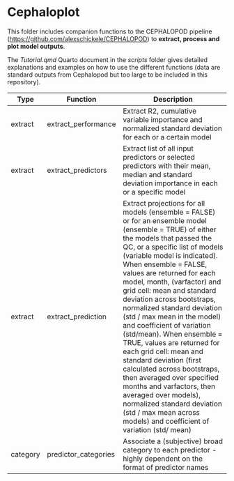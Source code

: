 # Cephaloplot

This folder includes companion functions to the CEPHALOPOD pipeline (<https://github.com/alexschickele/CEPHALOPOD>) to **extract, process and plot model outputs**.

The *Tutorial.qmd* Quarto document in the *scripts* folder gives detailed explanations and examples on how to use the different functions (data are standard outputs from Cephalopod but too large to be included in this repository).

| Type     | Function             | Description                                                                                                                                                                                                                                                                                                                                                                                                                                                                                                                                                                                                                                                                                                                                                                 |
|--------|--------|--------------------------------------------------------|
| extract  | extract_performance  | Extract R2, cumulative variable importance and normalized standard deviation for each or a certain model                                                                                                                                                                                                                                                                                                                                                                                                                                                                                                                                                                                                                                                                    |
| extract  | extract_predictors   | Extract list of all input predictors or selected predictors with their mean, median and standard deviation importance in each or a specific model                                                                                                                                                                                                                                                                                                                                                                                                                                                                                                                                                                                                                           |
| extract  | extract_prediction   | Extract projections for all models (ensemble = FALSE) or for an ensemble model (ensemble = TRUE) of either the models that passed the QC, or a specific list of models (variable model is indicated). When ensemble = FALSE, values are returned for each model, month, (varfactor) and grid cell: mean and standard deviation across bootstraps, normalized standard deviation (std / max mean in the model) and coefficient of variation (std/mean). When ensemble = TRUE, values are returned for each grid cell: mean and standard deviation (first calculated across bootstraps, then averaged over specified months and varfactors, then averaged over models), normalized standard deviation (std / max mean across models) and coefficient of variation (std/ mean) |
| category | predictor_categories | Associate a (subjective) broad category to each predictor - highly dependent on the format of predictor names                                                                                                                                                                                                                                                                                                                                                                                                                                                                                                                                                                                                                                                               |
